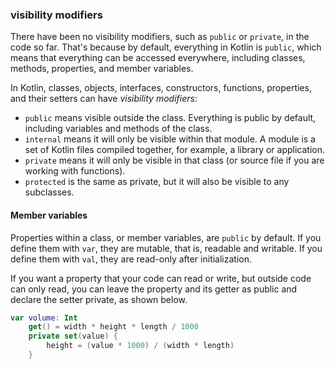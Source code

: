 ### visibility modifiers
There have been no visibility modifiers, such as `public` or `private`, in the code so far. That's because by default, everything in Kotlin is `public`, which means that everything can be accessed everywhere, including classes, methods, properties, and member variables.

In Kotlin, classes, objects, interfaces, constructors, functions, properties, and their setters can have _visibility modifiers_:

- `public` means visible outside the class. Everything is public by default, including variables and methods of the class.
- `internal` means it will only be visible within that module. A module is a set of Kotlin files compiled together, for example, a library or application.
- `private` means it will only be visible in that class (or source file if you are working with functions).
- `protected` is the same as private, but it will also be visible to any subclasses.

#### Member variables
Properties within a class, or member variables, are `public` by default. If you define them with `var`, they are mutable, that is, readable and writable. If you define them with `val`, they are read-only after initialization.

If you want a property that your code can read or write, but outside code can only read, you can leave the property and its getter as public and declare the setter private, as shown below.

````kotlin
var volume: Int
    get() = width * height * length / 1000
    private set(value) {
        height = (value * 1000) / (width * length)
    }
````